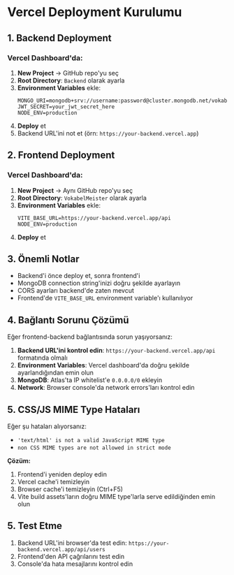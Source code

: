 # Vercel Deployment Kurulumu

## 1. Backend Deployment

### Vercel Dashboard'da:

1. **New Project** → GitHub repo'yu seç
2. **Root Directory**: `Backend` olarak ayarla
3. **Environment Variables** ekle:
   ```
   MONGO_URI=mongodb+srv://username:password@cluster.mongodb.net/vokabelmeister
   JWT_SECRET=your_jwt_secret_here
   NODE_ENV=production
   ```
4. **Deploy** et
5. Backend URL'ini not et (örn: `https://your-backend.vercel.app`)

## 2. Frontend Deployment

### Vercel Dashboard'da:

1. **New Project** → Aynı GitHub repo'yu seç
2. **Root Directory**: `VokabelMeister` olarak ayarla
3. **Environment Variables** ekle:
   ```
   VITE_BASE_URL=https://your-backend.vercel.app/api
   NODE_ENV=production
   ```
4. **Deploy** et

## 3. Önemli Notlar

- Backend'i önce deploy et, sonra frontend'i
- MongoDB connection string'inizi doğru şekilde ayarlayın
- CORS ayarları backend'de zaten mevcut
- Frontend'de `VITE_BASE_URL` environment variable'ı kullanılıyor

## 4. Bağlantı Sorunu Çözümü

Eğer frontend-backend bağlantısında sorun yaşıyorsanız:

1. **Backend URL'ini kontrol edin**: `https://your-backend.vercel.app/api` formatında olmalı
2. **Environment Variables**: Vercel dashboard'da doğru şekilde ayarlandığından emin olun
3. **MongoDB**: Atlas'ta IP whitelist'e `0.0.0.0/0` ekleyin
4. **Network**: Browser console'da network errors'ları kontrol edin

## 5. CSS/JS MIME Type Hataları

Eğer şu hataları alıyorsanız:

- `'text/html' is not a valid JavaScript MIME type`
- `non CSS MIME types are not allowed in strict mode`

**Çözüm:**

1. Frontend'i yeniden deploy edin
2. Vercel cache'i temizleyin
3. Browser cache'i temizleyin (Ctrl+F5)
4. Vite build assets'ların doğru MIME type'larla serve edildiğinden emin olun

## 5. Test Etme

1. Backend URL'ini browser'da test edin: `https://your-backend.vercel.app/api/users`
2. Frontend'den API çağrılarını test edin
3. Console'da hata mesajlarını kontrol edin
